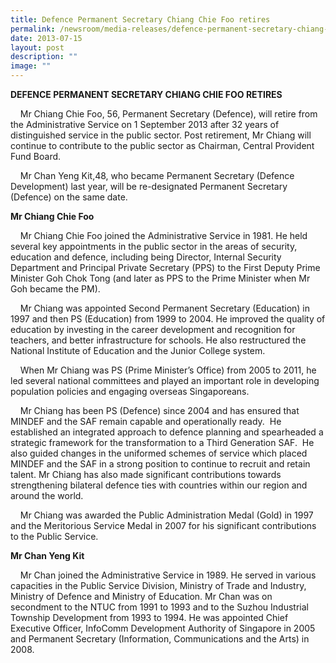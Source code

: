 ```yaml
---
title: Defence Permanent Secretary Chiang Chie Foo retires
permalink: /newsroom/media-releases/defence-permanent-secretary-chiang-chie-foo-retires/
date: 2013-07-15
layout: post
description: ""
image: ""
---
```

**DEFENCE PERMANENT SECRETARY CHIANG CHIE FOO RETIRES**

    Mr Chiang Chie Foo, 56, Permanent Secretary (Defence), will retire from the Administrative Service on 1 September 2013 after 32 years of distinguished service in the public sector. Post retirement, Mr Chiang will continue to contribute to the public sector as Chairman, Central Provident Fund Board.

    Mr Chan Yeng Kit,48, who became Permanent Secretary (Defence Development) last year, will be re-designated Permanent Secretary (Defence) on the same date.

**Mr Chiang Chie Foo**

    Mr Chiang Chie Foo joined the Administrative Service in 1981. He held several key appointments in the public sector in the areas of security, education and defence, including being Director, Internal Security Department and Principal Private Secretary (PPS) to the First Deputy Prime Minister Goh Chok Tong (and later as PPS to the Prime Minister when Mr Goh became the PM). 

    Mr Chiang was appointed Second Permanent Secretary (Education) in 1997 and then PS (Education) from 1999 to 2004. He improved the quality of education by investing in the career development and recognition for teachers, and better infrastructure for schools. He also restructured the National Institute of Education and the Junior College system.

    When Mr Chiang was PS (Prime Minister’s Office) from 2005 to 2011, he led several national committees and played an important role in developing population policies and engaging overseas Singaporeans.

    Mr Chiang has been PS (Defence) since 2004 and has ensured that MINDEF and the SAF remain capable and operationally ready.  He established an integrated approach to defence planning and spearheaded a strategic framework for the transformation to a Third Generation SAF.  He also guided changes in the uniformed schemes of service which placed MINDEF and the SAF in a strong position to continue to recruit and retain talent. Mr Chiang has also made significant contributions towards strengthening bilateral defence ties with countries within our region and around the world.  

    Mr Chiang was awarded the Public Administration Medal (Gold) in 1997 and the Meritorious Service Medal in 2007 for his significant contributions to the Public Service.

**Mr Chan Yeng Kit**

    Mr Chan joined the Administrative Service in 1989. He served in various capacities in the Public Service Division, Ministry of Trade and Industry, Ministry of Defence and Ministry of Education. Mr Chan was on secondment to the NTUC from 1991 to 1993 and to the Suzhou Industrial Township Development from 1993 to 1994. He was appointed Chief Executive Officer, InfoComm Development Authority of Singapore in 2005 and Permanent Secretary (Information, Communications and the Arts) in 2008.